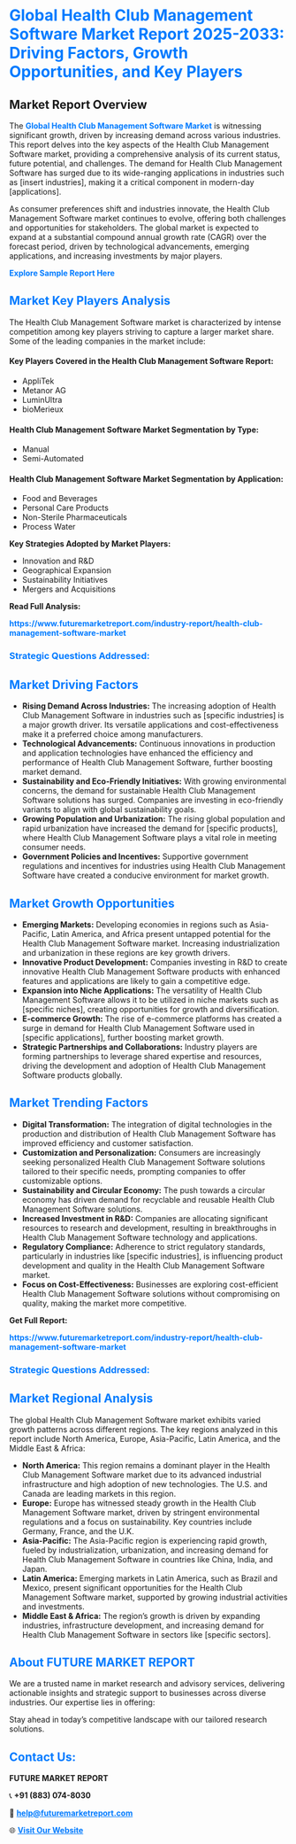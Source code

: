 <h1 style="color: #007BFF;">Global Health Club Management Software Market Report 2025-2033: Driving Factors, Growth Opportunities, and Key Players</h1>

<section id="overview">
<h2>Market Report Overview</h2>
<p>The <a href="https://www.futuremarketreport.com/industry-report/health-club-management-software-market" style="color: #007BFF; text-decoration: none;"><strong>Global Health Club Management Software Market</strong></a> is witnessing significant growth, driven by increasing demand across various industries. This report delves into the key aspects of the Health Club Management Software market, providing a comprehensive analysis of its current status, future potential, and challenges. The demand for Health Club Management Software has surged due to its wide-ranging applications in industries such as [insert industries], making it a critical component in modern-day [applications].</p>
<p>As consumer preferences shift and industries innovate, the Health Club Management Software market continues to evolve, offering both challenges and opportunities for stakeholders. The global market is expected to expand at a substantial compound annual growth rate (CAGR) over the forecast period, driven by technological advancements, emerging applications, and increasing investments by major players.</p>
</section>

<section id="overview">
<p><a href="https://www.futuremarketreport.com/request-sample/reportId=35556" style="color: #007BFF; text-decoration: none;"><strong>Explore Sample Report Here</strong></a></p>
</section>

<section id="key-players">
<h2 style="color: #007BFF;">Market Key Players Analysis</h2>
<p>The Health Club Management Software market is characterized by intense competition among key players striving to capture a larger market share. Some of the leading companies in the market include:</p>
<h4>Key Players Covered in the Health Club Management Software Report:</h4>
<ul><li>AppliTek</li><li>Metanor AG</li><li>LuminUltra</li><li>bioMerieux</li></ul>
<h4>Health Club Management Software Market Segmentation by Type:</h4>
<ul><li>Manual</li><li>Semi-Automated</li></ul>

<h4>Health Club Management Software Market Segmentation by Application:</h4>
<ul><li>Food and Beverages</li><li>Personal Care Products</li><li>Non-Sterile Pharmaceuticals</li><li>Process Water</li></ul>
<p><strong>Key Strategies Adopted by Market Players:</strong></p>
<ul>
<li>Innovation and R&D</li>
<li>Geographical Expansion</li>
<li>Sustainability Initiatives</li>
<li>Mergers and Acquisitions</li>
</ul>
</section>

<section>
<p><strong>Read Full Analysis: </strong></p><a href="https://www.futuremarketreport.com/industry-report/health-club-management-software-market" style="color: #007BFF; text-decoration: none;"><strong>https://www.futuremarketreport.com/industry-report/health-club-management-software-market</strong></a>
<h3 style="color: #007BFF;">Strategic Questions Addressed:</h3>
</section>

<section id="driving-factors">
<h2 style="color: #007BFF;">Market Driving Factors</h2>
<ul>
<li><strong>Rising Demand Across Industries:</strong> The increasing adoption of Health Club Management Software in industries such as [specific industries] is a major growth driver. Its versatile applications and cost-effectiveness make it a preferred choice among manufacturers.</li>
<li><strong>Technological Advancements:</strong> Continuous innovations in production and application technologies have enhanced the efficiency and performance of Health Club Management Software, further boosting market demand.</li>
<li><strong>Sustainability and Eco-Friendly Initiatives:</strong> With growing environmental concerns, the demand for sustainable Health Club Management Software solutions has surged. Companies are investing in eco-friendly variants to align with global sustainability goals.</li>
<li><strong>Growing Population and Urbanization:</strong> The rising global population and rapid urbanization have increased the demand for [specific products], where Health Club Management Software plays a vital role in meeting consumer needs.</li>
<li><strong>Government Policies and Incentives:</strong> Supportive government regulations and incentives for industries using Health Club Management Software have created a conducive environment for market growth.</li>
</ul>
</section>

<section id="growth-opportunities">
<h2 style="color: #007BFF;">Market Growth Opportunities</h2>
<ul>
<li><strong>Emerging Markets:</strong> Developing economies in regions such as Asia-Pacific, Latin America, and Africa present untapped potential for the Health Club Management Software market. Increasing industrialization and urbanization in these regions are key growth drivers.</li>
<li><strong>Innovative Product Development:</strong> Companies investing in R&D to create innovative Health Club Management Software products with enhanced features and applications are likely to gain a competitive edge.</li>
<li><strong>Expansion into Niche Applications:</strong> The versatility of Health Club Management Software allows it to be utilized in niche markets such as [specific niches], creating opportunities for growth and diversification.</li>
<li><strong>E-commerce Growth:</strong> The rise of e-commerce platforms has created a surge in demand for Health Club Management Software used in [specific applications], further boosting market growth.</li>
<li><strong>Strategic Partnerships and Collaborations:</strong> Industry players are forming partnerships to leverage shared expertise and resources, driving the development and adoption of Health Club Management Software products globally.</li>
</ul>
</section>

<section id="trending-factors">
<h2 style="color: #007BFF;">Market Trending Factors</h2>
<ul>
<li><strong>Digital Transformation:</strong> The integration of digital technologies in the production and distribution of Health Club Management Software has improved efficiency and customer satisfaction.</li>
<li><strong>Customization and Personalization:</strong> Consumers are increasingly seeking personalized Health Club Management Software solutions tailored to their specific needs, prompting companies to offer customizable options.</li>
<li><strong>Sustainability and Circular Economy:</strong> The push towards a circular economy has driven demand for recyclable and reusable Health Club Management Software solutions.</li>
<li><strong>Increased Investment in R&D:</strong> Companies are allocating significant resources to research and development, resulting in breakthroughs in Health Club Management Software technology and applications.</li>
<li><strong>Regulatory Compliance:</strong> Adherence to strict regulatory standards, particularly in industries like [specific industries], is influencing product development and quality in the Health Club Management Software market.</li>
<li><strong>Focus on Cost-Effectiveness:</strong> Businesses are exploring cost-efficient Health Club Management Software solutions without compromising on quality, making the market more competitive.</li>
</ul>
</section>

<section>
<p><strong>Get Full Report: </strong></p><a href="https://www.futuremarketreport.com/industry-report/health-club-management-software-market" style="color: #007BFF; text-decoration: none;"><strong>https://www.futuremarketreport.com/industry-report/health-club-management-software-market</strong></a>
<h3 style="color: #007BFF;">Strategic Questions Addressed:</h3>
</section>


<section id="regional-analysis">
<h2 style="color: #007BFF;">Market Regional Analysis</h2>
<p>The global Health Club Management Software market exhibits varied growth patterns across different regions. The key regions analyzed in this report include North America, Europe, Asia-Pacific, Latin America, and the Middle East & Africa:</p>
<ul>
<li><strong>North America:</strong> This region remains a dominant player in the Health Club Management Software market due to its advanced industrial infrastructure and high adoption of new technologies. The U.S. and Canada are leading markets in this region.</li>
<li><strong>Europe:</strong> Europe has witnessed steady growth in the Health Club Management Software market, driven by stringent environmental regulations and a focus on sustainability. Key countries include Germany, France, and the U.K.</li>
<li><strong>Asia-Pacific:</strong> The Asia-Pacific region is experiencing rapid growth, fueled by industrialization, urbanization, and increasing demand for Health Club Management Software in countries like China, India, and Japan.</li>
<li><strong>Latin America:</strong> Emerging markets in Latin America, such as Brazil and Mexico, present significant opportunities for the Health Club Management Software market, supported by growing industrial activities and investments.</li>
<li><strong>Middle East & Africa:</strong> The region’s growth is driven by expanding industries, infrastructure development, and increasing demand for Health Club Management Software in sectors like [specific sectors].</li>
</ul>
</section>

<footer>
<h2 style="color: #007BFF;">About FUTURE MARKET REPORT</h2>
<p>We are a trusted name in market research and advisory services, delivering actionable insights and strategic support to businesses across diverse industries. Our expertise lies in offering:</p>

<p>Stay ahead in today’s competitive landscape with our tailored research solutions.</p>

<h2 style="color: #007BFF;">Contact Us:</h2>
<p><strong>FUTURE MARKET REPORT</strong></p>
<p>📞 <strong>+91 (883) 074-8030</strong></p>
<p>📧 <strong><a href="mailto:help@futuremarketreport.com" style="color: #007BFF;">help@futuremarketreport.com</a></strong></p>
<p>🌐 <strong><a href="https://www.futuremarketreport.com/" style="color: #007BFF;">Visit Our Website</a></strong></p>
</footer>